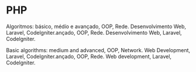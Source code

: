 # PHP

Algoritmos: básico, médío e avançado, OOP, Rede.  Desenvolvimento Web, Laravel, Codelgniter.ançado, OOP, Rede.  Desenvolvimento Web, Laravel, Codelgniter. 

Basic algorithms: medium and advanced, OOP, Network. Web Development, Laravel, Codelgniter.ançado, OOP, Rede. Web development, Laravel, Codelgniter.
